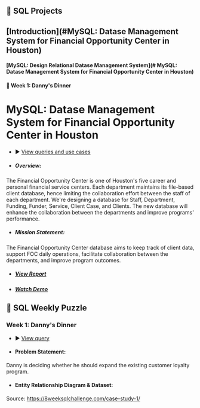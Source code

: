 ## :memo: SQL Projects
 ## [Introduction](#MySQL: Datase Management System for Financial Opportunity Center in Houston)

 #### [MySQL: Design Relational Datase Management System](# MySQL: Datase Management System for Financial Opportunity Center in Houston)

 #### :rainbow: Week 1: Danny's Dinner 

# MySQL: Datase Management System for Financial Opportunity Center in Houston
 - :arrow_forward: [View queries and use cases](https://github.com/Ellypham92/sql-data-analysis/tree/main/sql%20houston%20foc)
 - #####  Overview:
The Financial Opportunity Center is one of Houston's five career and personal financial service centers. Each department maintains its file-based client database, hence limiting the collaboration effort between the staff of each department. We're designing a database for Staff, Department, Funding, Funder, Service, Client Case, and Clients. The new database will enhance the collaboration between the departments and improve programs' performance.
- #####  Mission Statement: 
The Financial Opportunity Center database aims to keep track of client data, support FOC daily operations, facilitate collaboration between the departments, and improve program outcomes.
- ##### [View Report](https://github.com/Ellypham92/sql-data-analysis/blob/main/sql%20houston%20foc/FOC%20Database%20Project%20Report.pdf)
- ##### [Watch Demo](https://uhdowntown-my.sharepoint.com/personal/phamn45_gator_uhd_edu/_layouts/15/onedrive.aspx?id=%2Fpersonal%2Fphamn45%5Fgator%5Fuhd%5Fedu%2FDocuments%2FAttachments%2FDemo%2DEmily%2Dand%2DElly%2Emp4&parent=%2Fpersonal%2Fphamn45%5Fgator%5Fuhd%5Fedu%2FDocuments%2FAttachments&ga=1)

## :rainbow: SQL Weekly Puzzle
 ### Week 1: Danny's Dinner
 - :arrow_forward: [View query](https://github.com/Ellypham92/sql-data-analysis/blob/main/weekly%20challenge/mysql%20danny's%20dinner%20code)
 
 - #### Problem Statement: 
Danny is deciding whether he should expand the existing customer loyalty program.
 - #### Entity Relationship Diagram & Dataset: 
 Source: https://8weeksqlchallenge.com/case-study-1/

